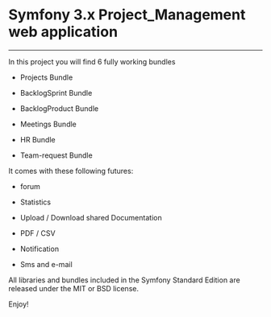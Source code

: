 Symfony 3.x Project_Management web application
========================


--------------

In this project you will find 6 fully working bundles

  * Projects Bundle

  * BacklogSprint Bundle

  * BacklogProduct Bundle

  * Meetings Bundle
  
  * HR Bundle
  
  * Team-request Bundle


It comes with these following futures:

 * forum
 
 * Statistics
 
 * Upload / Download shared Documentation
 
 * PDF / CSV
 
 * Notification
 
 * Sms and e-mail

All libraries and bundles included in the Symfony Standard Edition are
released under the MIT or BSD license.

Enjoy!

[1]:  https://symfony.com/doc/3.4/setup.html
[6]:  https://symfony.com/doc/current/bundles/SensioFrameworkExtraBundle/index.html
[7]:  https://symfony.com/doc/3.4/doctrine.html
[8]:  https://symfony.com/doc/3.4/templating.html
[9]:  https://symfony.com/doc/3.4/security.html
[10]: https://symfony.com/doc/3.4/email.html
[11]: https://symfony.com/doc/3.4/logging.html
[13]: https://symfony.com/doc/current/bundles/SensioGeneratorBundle/index.html
[14]: https://symfony.com/doc/current/setup/built_in_web_server.html
[15]: https://symfony.com/doc/current/setup.html
